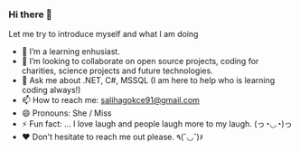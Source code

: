 ### Hi there 👋

<!--
**SalihaGokceSahin/SalihaGokceSahin** is a ✨ _special_ ✨ repository because its `README.md` (this file) appears on your GitHub profile.

Here are some ideas to get you started:-->
Let me try to introduce myself and what I am doing
- 🔭 I’m a learning enhusiast.
- 👯 I’m looking to collaborate on open source projects, coding for charities, science projects and future technologies.
- 💬 Ask me about .NET, C#, MSSQL (I am here to help who is learning coding always!)
- 📫 How to reach me: salihagokce91@gmail.com
- 😄 Pronouns: She / Miss
- ⚡ Fun fact: ... I love laugh and people laugh more to my laugh.  (っ◔◡◔)っ
- ♥  Don't hesitate to reach me out please. ٩(˘◡˘)۶
